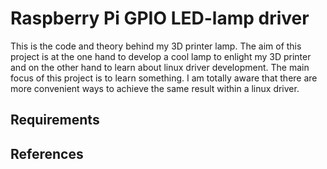 # Raspberry Pi GPIO LED-lamp driver
This is the code and theory behind my 3D printer lamp. The aim of this project is at the one hand to develop a cool lamp to enlight my 3D printer and on the other hand to learn about linux driver development.
The main focus of this project is to learn something. I am totally aware that there are more convenient ways to achieve the same result within a linux driver.

## Requirements


## References


